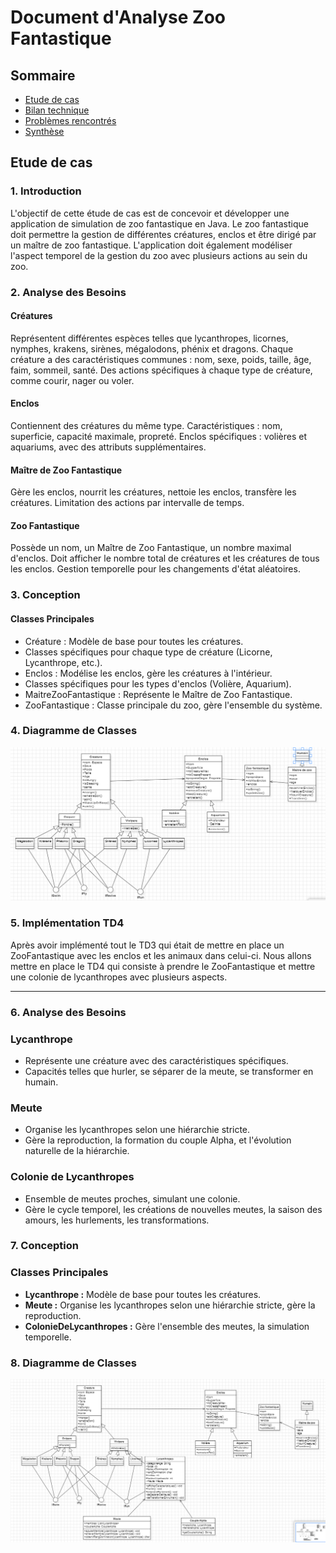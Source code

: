 # Document d'Analyse Zoo Fantastique

## Sommaire

- [Etude de cas](#etude-de-cas)
- [Bilan technique](#bilan-technique)
- [Problèmes rencontrés](#problemes-rencontres)
- [Synthèse](#synthese)


## Etude de cas

### 1. Introduction

L'objectif de cette étude de cas est de concevoir et développer une application de simulation de zoo fantastique en Java. Le zoo fantastique doit permettre la gestion de différentes créatures, enclos et être dirigé par un maître de zoo fantastique. L'application doit également modéliser l'aspect temporel de la gestion du zoo avec plusieurs actions au sein du zoo.

### 2. Analyse des Besoins

#### Créatures
Représentent différentes espèces telles que lycanthropes, licornes, nymphes, krakens, sirènes, mégalodons, phénix et dragons.
Chaque créature a des caractéristiques communes : nom, sexe, poids, taille, âge, faim, sommeil, santé.
Des actions spécifiques à chaque type de créature, comme courir, nager ou voler.

#### Enclos
Contiennent des créatures du même type.
Caractéristiques : nom, superficie, capacité maximale, propreté.
Enclos spécifiques : volières et aquariums, avec des attributs supplémentaires.

#### Maître de Zoo Fantastique
Gère les enclos, nourrit les créatures, nettoie les enclos, transfère les créatures.
Limitation des actions par intervalle de temps.

#### Zoo Fantastique
Possède un nom, un Maître de Zoo Fantastique, un nombre maximal d'enclos.
Doit afficher le nombre total de créatures et les créatures de tous les enclos.
Gestion temporelle pour les changements d'état aléatoires.

### 3. Conception

#### Classes Principales
- Créature : Modèle de base pour toutes les créatures.
- Classes spécifiques pour chaque type de créature (Licorne, Lycanthrope, etc.).
- Enclos : Modélise les enclos, gère les créatures à l'intérieur.
- Classes spécifiques pour les types d'enclos (Volière, Aquarium).
- MaitreZooFantastique : Représente le Maître de Zoo Fantastique.
- ZooFantastique : Classe principale du zoo, gère l'ensemble du système.

### 4. Diagramme de Classes
 ![image de notre UML](Zoofantastique.png)

### 5. Implémentation TD4

Après avoir implémenté tout le TD3 qui était de mettre en place un ZooFantastique avec les enclos et les animaux dans celui-ci. Nous allons mettre en place le TD4 qui consiste à prendre le ZooFantastique et mettre une colonie de lycanthropes avec plusieurs aspects.

---

### 6. Analyse des Besoins

### Lycanthrope

- Représente une créature avec des caractéristiques spécifiques.
- Capacités telles que hurler, se séparer de la meute, se transformer en humain.

### Meute

- Organise les lycanthropes selon une hiérarchie stricte.
- Gère la reproduction, la formation du couple Alpha, et l'évolution naturelle de la hiérarchie.

### Colonie de Lycanthropes

- Ensemble de meutes proches, simulant une colonie.
- Gère le cycle temporel, les créations de nouvelles meutes, la saison des amours, les hurlements, les transformations.

### 7. Conception

### Classes Principales

- **Lycanthrope :** Modèle de base pour toutes les créatures.
- **Meute :** Organise les lycanthropes selon une hiérarchie stricte, gère la reproduction.
- **ColonieDeLycanthropes :** Gère l'ensemble des meutes, la simulation temporelle.

### 8. Diagramme de Classes
![image de notre UML sur les colonies](Zoo2.png)



